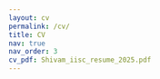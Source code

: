 ```yaml
---
layout: cv
permalink: /cv/
title: CV
nav: true
nav_order: 3
cv_pdf: Shivam_iisc_resume_2025.pdf
---
```

